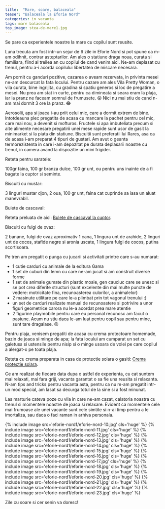 ```yaml
---
title:  "Mare, soare, balaceala"
teaser: "Balaceala la Eforie Nord"
categories: in_vacanta
tags: mare balaceala
top_image: stea-de-mare1.jpg
---
```

Se pare ca experientele noastre la mare cu copilul sunt reusite.

Luna trecuta am fost intr-un sejur de 6 zile in Eforie Nord si pot spune ca m-am odihnit, contrar asteptarilor.
Am ales o statiune draga noua, curata si familiara, fiind al treilea an cu copilul de cand venim aici.
Ne-am deplasat cu trenul, pentru a-i acorda copilului libertatea de miscare necesara.

Am pornit cu ganduri pozitive, cazarea o aveam rezervata, in privinta mesei ne-am descurcat la fata locului.
Pentru cazare am ales Vila Pretty Woman, o vila curata, bine ingrijita, cu gradina si spatiu generos si loc de pregatire a mesei.
Nu prea am stat in curte, pentru ca dimineata si seara eram la plaja, iar la pranz ne faceam somnul de frumusete. :stuck_out_tongue:
Nici nu mai stiu de cand n-am mai dormit 3 ore la pranz. :joy:

Aerosolii, apa si joaca i-au priit celui mic, care a dormit extrem de bine.
Intotdeauna plec pregatita de acasa cu mancare la pachet pentru cel mic, care mai nou, a devenit si mofturos.
Fructele si apa imbuteliata precum si alte alimente necesare pregatirii unei mese rapide sunt usor de gasit la minimarket si la piata din statiune.
Biscuitii sunt preferatii lui Rares, asa ca de acasa i-am preparat 4 tipuri de gustari.
Am avut o geanta termorezistenta in care i-am depozitat pe durata deplasarii noastre cu trenul, in camera avand la dispozitie un mini frigider.

Reteta pentru saratele:

100gr faina, 100 gr branza dulce, 100 gr unt, ou pentru uns inainte de a fi bagate la cuptor si seminte.

Biscuiti cu mustar:

3 linguri mustar djon, 2 oua, 100 gr unt, faina cat cuprinde sa iasa un aluat manevrabil.

Bulete de cascaval:

Reteta preluata de aici: [Bulete de cascaval la cuptor](http://www.edithskitchen.ro/bulete-de-cascaval-la-cuptor/).

Biscuiti cu fulgi de ovaz:

2 banane, fulgi de ovaz aproximativ 1 cana, 1 lingura unt de arahide, 2 linguri unt de cocos, stafide negre si aronia uscate, 1 lingura fulgi de cocos, putina scortisoara.

Pe tren am pregatit o punga cu jucarii si activitati printre care s-au numarat:

- 1 cutie carduri cu animale de la editura Gama
- 1 set de cuburi din lemn cu care ne-am jucat si am construit diverse forme
- 1 set de animale gumate din plastic moale, gen cauciuc care se unesc si se pot crea diferite structuri (sunt excelente din mai multe puncte de vedere: motricitate fina, recunoasterea culorilor, a animalelor)
- 2 masinute utilitare pe care le-a plimbat prin tot vagonul trenului :)
- un set de carduri realizate manual de recunoastere si potrivire a unor figuri geometrice carora nu le-a acordat prea mare atentie
- 2 figurine playmobile pentru care eu personal recunosc am facut o pasiune. Acum nu stiu daca le-am luat pentru copil sau pentru mine, sunt tare dragalase. :stuck_out_tongue_closed_eyes:

Pentru plaja, venisem pregatiti de acasa cu crema protectoare homemade, bazin de joaca si minge de apa; la fata locului am cumparat un set cu galetusa si ustensile pentru nisip si o minge usoara de volei pe care copilul a alergat-o pe toata plaja.

Reteta cu crema preparata in casa de protectie solara o gasiti: [Crema protectie solara](http://zi-cu-soare.ro/2017/06/crema-protectie-solara-din-ingrediente-naturale).

Ce am realizat de fiecare data dupa o astfel de experienta, cu cat suntem mai relaxati, mai fara griji, vacanta garantat o sa fie una reusita si relaxanta.
N-am tips and tricks pentru vacanta asta, pentru ca nu m-am pregatit intr-un mod special, am lasat sa decurga totul de la sine si a fost minunat.

Las marturie cateva poze cu vila in care ne-am cazat, calatoria noastra cu trenul si momentele noastre de joaca si relaxare. Evident ca momentele cele mai frumoase ale unei vacante sunt cele simtite si n-ai timp pentru a le imortaliza, sau daca o faci raman in arhiva personala.

{% include image src='eforie-nord1/eforie-nord-10.jpg' cls='huge' %}
{% include image src='eforie-nord1/eforie-nord-11.jpg' cls='huge' %}
{% include image src='eforie-nord1/eforie-nord-12.jpg' cls='huge' %}
{% include image src='eforie-nord1/eforie-nord-13.jpg' cls='huge' %}
{% include image src='eforie-nord1/eforie-nord-14.jpg' cls='huge' %}
{% include image src='eforie-nord1/eforie-nord-15.jpg' cls='huge' %}
{% include image src='eforie-nord1/eforie-nord-16.jpg' cls='huge' %}
{% include image src='eforie-nord1/eforie-nord-17.jpg' cls='huge' %}
{% include image src='eforie-nord1/eforie-nord-18.jpg' cls='huge' %}
{% include image src='eforie-nord1/eforie-nord-19.jpg' cls='huge' %}
{% include image src='eforie-nord1/eforie-nord-20.jpg' cls='huge' %}
{% include image src='eforie-nord1/eforie-nord-21.jpg' cls='huge' %}
{% include image src='eforie-nord1/eforie-nord-22.jpg' cls='huge' %}
{% include image src='eforie-nord1/eforie-nord-23.jpg' cls='huge' %}

Zile cu soare si cer senin va doresc!
